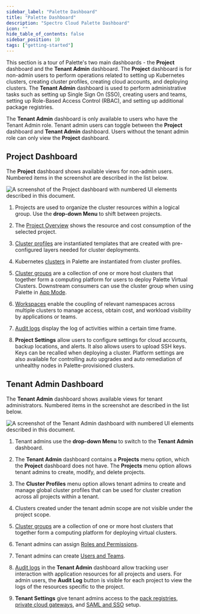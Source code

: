 ```yaml
---
sidebar_label: "Palette Dashboard"
title: "Palette Dashboard"
description: "Spectro Cloud Palette Dashboard"
icon: ""
hide_table_of_contents: false
sidebar_position: 10
tags: ["getting-started"]
---
```


This section is a tour of Palette's two main dashboards - the **Project** dashboard and the **Tenant Admin** dashboard. The **Project** dashboard is for non-admin users to perform operations related to setting up Kubernetes clusters, creating cluster profiles, creating cloud accounts, and deploying clusters. The **Tenant Admin** dashboard is used to perform administrative tasks such as setting up Single Sign On (SSO), creating users and teams, setting up Role-Based Access Control (RBAC), and setting up additional package registries. 

The **Tenant Admin** dashboard is only available to users who have the Tenant Admin role. Tenant admin users can toggle between the **Project** dashboard and **Tenant Admin** dashboard. Users without the tenant admin role can only view the **Project** dashboard.

## Project Dashboard

The **Project** dashboard shows available views for non-admin users. Numbered items in the screenshot are described in the list below. 

<!-- Numbered items in the screenshot are described in the list below.  -->

<!-- ![project-dashboard](/project-dashboard.png) -->
![A screenshot of the Project dashboard with numbered UI elements described in this document.](/getting-started_dashboard_project-dashboard.png)

1. Projects are used to organize the cluster resources within a logical group. Use the **drop-down Menu** to shift between projects.

2. The [Project Overview](../projects.md) shows the resource and cost consumption of the selected project. 

3. [Cluster profiles](../profiles/cluster-profiles/cluster-profiles.md) are instantiated templates that are created with pre-configured layers needed for cluster deployments.

4. Kubernetes [clusters](../clusters/clusters.md) in Palette are instantiated from cluster profiles.

5. [Cluster groups](../clusters/cluster-groups/cluster-groups.md) are a collection of one or more host clusters that together form a computing platform for users to deploy Palette Virtual Clusters. Downstream consumers can use the cluster group when using Palette in [App Mode](../introduction/palette-modes.md#what-is-app-mode).  

6. [Workspaces](../workspace/workspace.md) enable the coupling of relevant namespaces across multiple clusters to manage access, obtain cost, and workload visibility by applications or teams.

7. [Audit logs](../audit-logs/audit-logs.md) display the log of activities within a certain time frame.

8. **Project Settings** allow users to configure settings for cloud accounts, backup locations, and alerts. It also allows users to upload SSH keys. Keys can be recalled when deploying a cluster. Platform settings are also available for controlling auto upgrades and auto remediation of unhealthy nodes in Palette-provisioned clusters.



## Tenant Admin Dashboard

The **Tenant Admin** dashboard shows available views for tenant administrators. Numbered items in the screenshot are described in the list below. 

<!-- ![admin-dashboard](/admin-dashboard.png) -->
![A screenshot of the Tenant Admin dashboard with numbered UI elements described in this document.](/getting-started_dashboard_admin-dashboard.png)

1. Tenant admins use the **drop-down Menu** to switch to the **Tenant Admin** dashboard.

2. The **Tenant Admin** dashboard contains a **Projects** menu option, which the **Project** dashboard does not have. The **Projects** menu option allows tenant admins to create, modify, and delete projects.

3. The **Cluster Profiles** menu option allows tenant admins to create and manage global cluster profiles that can be used for cluster creation across all projects within a tenant.

4. Clusters created under the tenant admin scope are not visible under the project scope.

5. [Cluster groups](../clusters/cluster-groups/cluster-groups.md) are a collection of one or more host clusters that together form a computing platform for deploying virtual clusters.

6. Tenant admins can assign [Roles and Permissions](../user-management/user-management.md#rbac).

7. Tenant admins can create [Users and Teams](../user-management/user-management.md#multi-organization-support-for-users). 

8. [Audit logs](../audit-logs/audit-logs.md) in the **Tenant Admin** dashboard allow tracking user interaction with application resources for all projects and users. For admin users, the **Audit Log** button is visible for each project to view the logs of the resources specific to the project.

9. **Tenant Settings** give tenant admins access to the [pack registries](../registries-and-packs/registries-and-packs.md), [private cloud gateways](../glossary-all.md#private-cloud-gateway), and [SAML and SSO](../user-management/saml-sso/saml-sso.md) setup.


